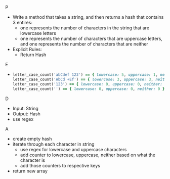P 

- Write a method that takes a string, and then returns a hash that contains 3 entires: 
  - one represents the number of characters in the string that are lowercase letters
  -  one represents the number of characters that are uppercase letters, and one represents the number of characters that are neither
- Explicit Rules:
  - Return Hash

E

- ```ruby
  letter_case_count('abCdef 123') == { lowercase: 5, uppercase: 1, neither: 4 }
  letter_case_count('AbCd +Ef') == { lowercase: 3, uppercase: 3, neither: 2 }
  letter_case_count('123') == { lowercase: 0, uppercase: 0, neither: 3 }
  letter_case_count('') == { lowercase: 0, uppercase: 0, neither: 0 }
  ```

D

- Input: String
- Output: Hash
- use regex

A

- create empty hash
- iterate through each character in string
  - use regex for lowercase and uppercase characters
  - add counter to lowercase, uppercase, neither based on what the character is
  - add those counters to respective keys
- return new array